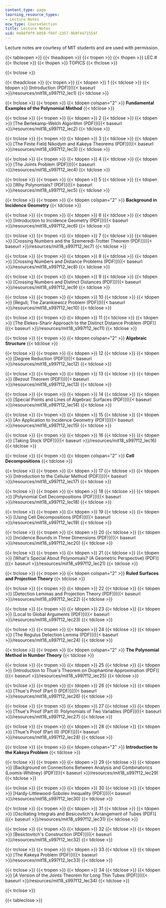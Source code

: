 ```yaml
---
content_type: page
learning_resource_types:
- Lecture Notes
ocw_type: CourseSection
title: Lecture Notes
uid: 0e8df9f9-b058-f84f-2357-9b0f4471554f
---
```


Lecture notes are courtesy of MIT students and are used with permission.

{{< tableopen >}}
{{< theadopen >}}
{{< tropen >}}
{{< thopen >}}
LEC #
{{< thclose >}}
{{< thopen >}}
TOPICS
{{< thclose >}}

{{< trclose >}}

{{< theadclose >}}
{{< tropen >}}
{{< tdopen >}}
1
{{< tdclose >}}
{{< tdopen >}}
[Introduction (PDF)]({{< baseurl >}}/resources/mit18_s997f12_lec1)
{{< tdclose >}}

{{< trclose >}}
{{< tropen >}}
{{< tdopen colspan="2" >}}
**Fundamental Examples of the Polynomial Method**
{{< tdclose >}}

{{< trclose >}}
{{< tropen >}}
{{< tdopen >}}
2
{{< tdclose >}}
{{< tdopen >}}
[The Berlekamp-Welch Algorithm (PDF)]({{< baseurl >}}/resources/mit18_s997f12_lec2)
{{< tdclose >}}

{{< trclose >}}
{{< tropen >}}
{{< tdopen >}}
3
{{< tdclose >}}
{{< tdopen >}}
[The Finite Field Nikodym and Kakeya Theorems (PDF)]({{< baseurl >}}/resources/mit18_s997f12_lec3)
{{< tdclose >}}

{{< trclose >}}
{{< tropen >}}
{{< tdopen >}}
4
{{< tdclose >}}
{{< tdopen >}}
[The Joints Problem (PDF)]({{< baseurl >}}/resources/mit18_s997f12_lec4)
{{< tdclose >}}

{{< trclose >}}
{{< tropen >}}
{{< tdopen >}}
5
{{< tdclose >}}
{{< tdopen >}}
[Why Polynomials? (PDF)]({{< baseurl >}}/resources/mit18_s997f12_lec5)
{{< tdclose >}}

{{< trclose >}}
{{< tropen >}}
{{< tdopen colspan="2" >}}
**Background in Incidence Geometry**
{{< tdclose >}}

{{< trclose >}}
{{< tropen >}}
{{< tdopen >}}
6
{{< tdclose >}}
{{< tdopen >}}
[Introduction to Incidence Geometry (PDF)]({{< baseurl >}}/resources/mit18_s997f12_lec6)
{{< tdclose >}}

{{< trclose >}}
{{< tropen >}}
{{< tdopen >}}
7
{{< tdclose >}}
{{< tdopen >}}
[Crossing Numbers and the Szemeredi-Trotter Theorem (PDF)]({{< baseurl >}}/resources/mit18_s997f12_lec7)
{{< tdclose >}}

{{< trclose >}}
{{< tropen >}}
{{< tdopen >}}
8
{{< tdclose >}}
{{< tdopen >}}
[Crossing Numbers and Distance Problems (PDF)]({{< baseurl >}}/resources/mit18_s997f12_lec8)
{{< tdclose >}}

{{< trclose >}}
{{< tropen >}}
{{< tdopen >}}
9
{{< tdclose >}}
{{< tdopen >}}
[Crossing Numbers and Distinct Distances (PDF)]({{< baseurl >}}/resources/mit18_s997f12_lec9)
{{< tdclose >}}

{{< trclose >}}
{{< tropen >}}
{{< tdopen >}}
10
{{< tdclose >}}
{{< tdopen >}}
[Reguli; The Zarankiewicz Problem (PDF)]({{< baseurl >}}/resources/mit18_s997f12_lec10)
{{< tdclose >}}

{{< trclose >}}
{{< tropen >}}
{{< tdopen >}}
11
{{< tdclose >}}
{{< tdopen >}}
[The Elekes-Sharir Approach to the Distinct Distance Problem (PDF)]({{< baseurl >}}/resources/mit18_s997f12_lec11)
{{< tdclose >}}

{{< trclose >}}
{{< tropen >}}
{{< tdopen colspan="2" >}}
**Algebraic Structure**
{{< tdclose >}}

{{< trclose >}}
{{< tropen >}}
{{< tdopen >}}
12
{{< tdclose >}}
{{< tdopen >}}
[Degree Reduction (PDF)]({{< baseurl >}}/resources/mit18_s997f12_lec12)
{{< tdclose >}}

{{< trclose >}}
{{< tropen >}}
{{< tdopen >}}
13
{{< tdclose >}}
{{< tdopen >}}
[Bezout Theorem (PDF)]({{< baseurl >}}/resources/mit18_s997f12_lec13)
{{< tdclose >}}

{{< trclose >}}
{{< tropen >}}
{{< tdopen >}}
14
{{< tdclose >}}
{{< tdopen >}}
[Special Points and Lines of Algebraic Surfaces (PDF)]({{< baseurl >}}/resources/mit18_s997f12_lec14)
{{< tdclose >}}

{{< trclose >}}
{{< tropen >}}
{{< tdopen >}}
15
{{< tdclose >}}
{{< tdopen >}}
[An Application to Incidence Geometry (PDF)]({{< baseurl >}}/resources/mit18_s997f12_lec15)
{{< tdclose >}}

{{< trclose >}}
{{< tropen >}}
{{< tdopen >}}
16
{{< tdclose >}}
{{< tdopen >}}
[Taking Stock (PDF)]({{< baseurl >}}/resources/mit18_s997f12_lec16)
{{< tdclose >}}

{{< trclose >}}
{{< tropen >}}
{{< tdopen colspan="2" >}}
**Cell Decompositions**
{{< tdclose >}}

{{< trclose >}}
{{< tropen >}}
{{< tdopen >}}
17
{{< tdclose >}}
{{< tdopen >}}
[Introduction to the Cellular Method (PDF)]({{< baseurl >}}/resources/mit18_s997f12_lec17)
{{< tdclose >}}

{{< trclose >}}
{{< tropen >}}
{{< tdopen >}}
18
{{< tdclose >}}
{{< tdopen >}}
[Polynomial Cell Decompositions (PDF)]({{< baseurl >}}/resources/mit18_s997f12_lec18)
{{< tdclose >}}

{{< trclose >}}
{{< tropen >}}
{{< tdopen >}}
19
{{< tdclose >}}
{{< tdopen >}}
[Using Cell Decompositions (PDF)]({{< baseurl >}}/resources/mit18_s997f12_lec19)
{{< tdclose >}}

{{< trclose >}}
{{< tropen >}}
{{< tdopen >}}
20
{{< tdclose >}}
{{< tdopen >}}
[Incidence Bounds in Three Dimensions (PDF)]({{< baseurl >}}/resources/mit18_s997f12_lec20)
{{< tdclose >}}

{{< trclose >}}
{{< tropen >}}
{{< tdopen >}}
21
{{< tdclose >}}
{{< tdopen >}}
[What's Special About Polynomials? (A Geometric Perspective) (PDF)]({{< baseurl >}}/resources/mit18_s997f12_lec21)
{{< tdclose >}}

{{< trclose >}}
{{< tropen >}}
{{< tdopen colspan="2" >}}
**Ruled Surfaces and Projection Theory**
{{< tdclose >}}

{{< trclose >}}
{{< tropen >}}
{{< tdopen >}}
22
{{< tdclose >}}
{{< tdopen >}}
[Detection Lemmas and Projection Theory (PDF)]({{< baseurl >}}/resources/mit18_s997f12_lec22)
{{< tdclose >}}

{{< trclose >}}
{{< tropen >}}
{{< tdopen >}}
23
{{< tdclose >}}
{{< tdopen >}}
[Local to Global Arguments (PDF)]({{< baseurl >}}/resources/mit18_s997f12_lec23)
{{< tdclose >}}

{{< trclose >}}
{{< tropen >}}
{{< tdopen >}}
24
{{< tdclose >}}
{{< tdopen >}}
[The Regulus Detection Lemma (PDF)]({{< baseurl >}}/resources/mit18_s997f12_lec24)
{{< tdclose >}}

{{< trclose >}}
{{< tropen >}}
{{< tdopen colspan="2" >}}
**The Polynomial Method in Number Theory**
{{< tdclose >}}

{{< trclose >}}
{{< tropen >}}
{{< tdopen >}}
25
{{< tdclose >}}
{{< tdopen >}}
[Introduction to Thue's Theorem on Diophantine Approximation (PDF)]({{< baseurl >}}/resources/mit18_s997f12_lec25)
{{< tdclose >}}

{{< trclose >}}
{{< tropen >}}
{{< tdopen >}}
26
{{< tdclose >}}
{{< tdopen >}}
[Thue's Proof (Part I) (PDF)]({{< baseurl >}}/resources/mit18_s997f12_lec26)
{{< tdclose >}}

{{< trclose >}}
{{< tropen >}}
{{< tdopen >}}
27
{{< tdclose >}}
{{< tdopen >}}
[Thue's Proof (Part II): Polynomials of Two Variables (PDF)]({{< baseurl >}}/resources/mit18_s997f12_lec27)
{{< tdclose >}}

{{< trclose >}}
{{< tropen >}}
{{< tdopen >}}
28
{{< tdclose >}}
{{< tdopen >}}
[Thue's Proof (Part III) (PDF)]({{< baseurl >}}/resources/mit18_s997f12_lec28)
{{< tdclose >}}

{{< trclose >}}
{{< tropen >}}
{{< tdopen colspan="2" >}}
**Introduction to the Kakeya Problem**
{{< tdclose >}}

{{< trclose >}}
{{< tropen >}}
{{< tdopen >}}
29
{{< tdclose >}}
{{< tdopen >}}
[Background on Connections Between Analysis and Combinatorics (Loomis-Whitney) (PDF)]({{< baseurl >}}/resources/mit18_s997f12_lec29)
{{< tdclose >}}

{{< trclose >}}
{{< tropen >}}
{{< tdopen >}}
30
{{< tdclose >}}
{{< tdopen >}}
[Hardy-Littlewood-Sobolev Inequality (PDF)]({{< baseurl >}}/resources/mit18_s997f12_lec30)
{{< tdclose >}}

{{< trclose >}}
{{< tropen >}}
{{< tdopen >}}
31
{{< tdclose >}}
{{< tdopen >}}
[Oscillating Integrals and Besicovitch's Arrangement of Tubes (PDF)]({{< baseurl >}}/resources/mit18_s997f12_lec31)
{{< tdclose >}}

{{< trclose >}}
{{< tropen >}}
{{< tdopen >}}
32
{{< tdclose >}}
{{< tdopen >}}
[Besictovitch's Construction (PDF)]({{< baseurl >}}/resources/mit18_s997f12_lec32)
{{< tdclose >}}

{{< trclose >}}
{{< tropen >}}
{{< tdopen >}}
33
{{< tdclose >}}
{{< tdopen >}}
[The Kakeya Problem (PDF)]({{< baseurl >}}/resources/mit18_s997f12_lec33)
{{< tdclose >}}

{{< trclose >}}
{{< tropen >}}
{{< tdopen >}}
34
{{< tdclose >}}
{{< tdopen >}}
[A Version of the Joints Theorem for Long Thin Tubes (PDF)]({{< baseurl >}}/resources/mit18_s997f12_lec34)
{{< tdclose >}}

{{< trclose >}}

{{< tableclose >}}